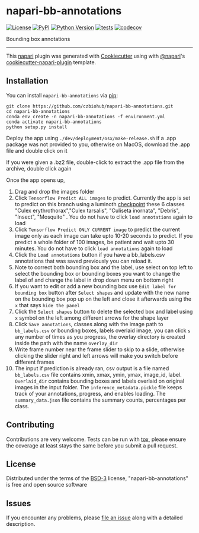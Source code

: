 # napari-bb-annotations

[![License](https://img.shields.io/pypi/l/napari-bb-annotations.svg?color=green)](https://github.com/pranathivemuri/napari-bb-annotations/raw/master/LICENSE)
[![PyPI](https://img.shields.io/pypi/v/napari-bb-annotations.svg?color=green)](https://pypi.org/project/napari-bb-annotations)
[![Python Version](https://img.shields.io/pypi/pyversions/napari-bb-annotations.svg?color=green)](https://python.org)
[![tests](https://github.com/pranathivemuri/napari-bb-annotations/workflows/tests/badge.svg)](https://github.com/pranathivemuri/napari-bb-annotations/actions)
[![codecov](https://codecov.io/gh/pranathivemuri/napari-bb-annotations/branch/master/graph/badge.svg)](https://codecov.io/gh/pranathivemuri/napari-bb-annotations)

Bounding box annotations

----------------------------------

This [napari] plugin was generated with [Cookiecutter] using with [@napari]'s [cookiecutter-napari-plugin] template.

<!--
Don't miss the full getting started guide to set up your new package:
https://github.com/napari/cookiecutter-napari-plugin#getting-started

and review the napari docs for plugin developers:
https://napari.org/docs/plugins/index.html
-->

## Installation

You can install `napari-bb-annotations` via [pip]:

    git clone https://github.com/czbiohub/napari-bb-annotations.git
    cd napari-bb-annotations
    conda env create -n napari-bb-annotations -f environment.yml
    conda activate napari-bb-annotations
    python setup.py install

Deploy the app using `./dev/deployment/osx/make-release.sh` if a .app package was not provided to you, otherwise on 
MacOS, download the .app file and double click on it

If you were given a .bz2 file, double-click to extract the .app file from the archive, double click again


Once the app opens up, 
1. Drag and drop the images folder
2. Click `Tensorflow Predict ALL images` to predict. Currently the app is set to predict on this branch using a luminoth [checkpoint](https://github.com/czbiohub/luminoth-uv-imaging/releases) these 6 classes "Culex erythrothorax","Culex tarsalis", "Culiseta inornata", "Debris", "Insect", "Mosquito" . You do not have to click `load annotations` again to load
3. Click `Tensorflow Predict ONLY CURRENT image` to predict the current image only as each image can take upto 10-20 seconds to predict. If you predict a whole folder of 100 images, be patient and wait upto 30 minutes. You do not have to click `load annotations` again to load
3. Click the `Load annotations` button if you have a bb_labels.csv annotations that was saved previously you can reload it. 
4. Note to correct both bounding box and the label, use select on top left  to select the bounding box or bounding boxes you want to change the label of and change the label in drop down menu on bottom right
5. If you want to edit or add a new bounding box use `Edit label for bounding box` button after `Select shapes` and update with the new name on the bounding box pop up on the left and close it afterwards using the `x` that says `hide the panel`
5. Click the `Select shapes` button to delete the selected box and label using `x` symbol on the left among different arrows for the shape layer
7. Click `Save annotations`, classes along with the image path to `bb_labels.csv` or bounding boxes, labels overlaid image, you can click `s` any number of times as you progress, the overlay directory is created inside the path with the name `overlay_dir`
8. Write frame number near the frame slider to skip to a slide, otherwise clicking the slider right and left arrows will make you switch before different frames
9. The input if prediction is already ran, csv output is a file named `bb_labels.csv` file contains xmin, xmax, ymin, ymax, image_id, label. `Overlaid_dir` contains bounding boxes and labels overlaid on original images in the input folder. The `inference_metadata.pickle` file keeps track of your annotations, progress, and enables loading. The `summary_data.json` file contains the summary counts, percentages per class. 

## Contributing

Contributions are very welcome. Tests can be run with [tox], please ensure
the coverage at least stays the same before you submit a pull request.

## License

Distributed under the terms of the [BSD-3] license,
"napari-bb-annotations" is free and open source software

## Issues

If you encounter any problems, please [file an issue] along with a detailed description.

[napari]: https://github.com/napari/napari
[Cookiecutter]: https://github.com/audreyr/cookiecutter
[@napari]: https://github.com/napari
[MIT]: http://opensource.org/licenses/MIT
[BSD-3]: http://opensource.org/licenses/BSD-3-Clause
[GNU GPL v3.0]: http://www.gnu.org/licenses/gpl-3.0.txt
[GNU LGPL v3.0]: http://www.gnu.org/licenses/lgpl-3.0.txt
[Apache Software License 2.0]: http://www.apache.org/licenses/LICENSE-2.0
[Mozilla Public License 2.0]: https://www.mozilla.org/media/MPL/2.0/index.txt
[cookiecutter-napari-plugin]: https://github.com/napari/cookiecutter-napari-plugin
[file an issue]: https://github.com/pranathivemuri/napari-bb-annotations/issues
[napari]: https://github.com/napari/napari
[tox]: https://tox.readthedocs.io/en/latest/
[pip]: https://pypi.org/project/pip/
[PyPI]: https://pypi.org/
